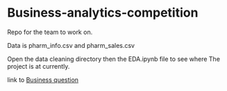 # Business-analytics-competition

Repo for the team to work on.

Data is pharm_info.csv and pharm_sales.csv

Open the data cleaning directory then the EDA.ipynb file to see where The project is at currently.

link to [Business question](https://github.com/jymjam/Business-analytics-competition/blob/master/SCB%20Business%20Analytics%20Competition%20Spring%202021%20Challenge%20and%20Tasks.pdf)
